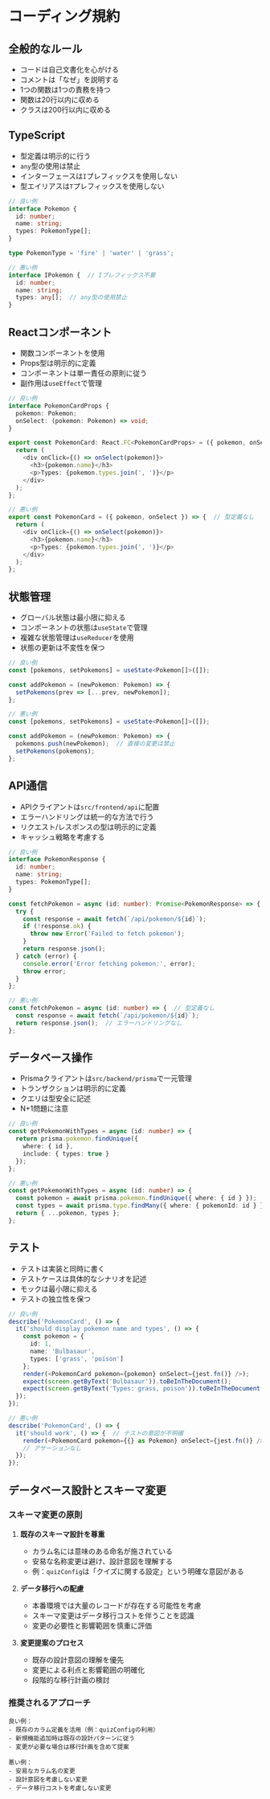 # コーディング規約

## 全般的なルール
- コードは自己文書化を心がける
- コメントは「なぜ」を説明する
- 1つの関数は1つの責務を持つ
- 関数は20行以内に収める
- クラスは200行以内に収める

## TypeScript
- 型定義は明示的に行う
- `any`型の使用は禁止
- インターフェースは`I`プレフィックスを使用しない
- 型エイリアスは`T`プレフィックスを使用しない

```typescript
// 良い例
interface Pokemon {
  id: number;
  name: string;
  types: PokemonType[];
}

type PokemonType = 'fire' | 'water' | 'grass';

// 悪い例
interface IPokemon {  // Iプレフィックス不要
  id: number;
  name: string;
  types: any[];  // any型の使用禁止
}
```

## Reactコンポーネント
- 関数コンポーネントを使用
- Props型は明示的に定義
- コンポーネントは単一責任の原則に従う
- 副作用は`useEffect`で管理

```typescript
// 良い例
interface PokemonCardProps {
  pokemon: Pokemon;
  onSelect: (pokemon: Pokemon) => void;
}

export const PokemonCard: React.FC<PokemonCardProps> = ({ pokemon, onSelect }) => {
  return (
    <div onClick={() => onSelect(pokemon)}>
      <h3>{pokemon.name}</h3>
      <p>Types: {pokemon.types.join(', ')}</p>
    </div>
  );
};

// 悪い例
export const PokemonCard = ({ pokemon, onSelect }) => {  // 型定義なし
  return (
    <div onClick={() => onSelect(pokemon)}>
      <h3>{pokemon.name}</h3>
      <p>Types: {pokemon.types.join(', ')}</p>
    </div>
  );
};
```

## 状態管理
- グローバル状態は最小限に抑える
- コンポーネントの状態は`useState`で管理
- 複雑な状態管理は`useReducer`を使用
- 状態の更新は不変性を保つ

```typescript
// 良い例
const [pokemons, setPokemons] = useState<Pokemon[]>([]);

const addPokemon = (newPokemon: Pokemon) => {
  setPokemons(prev => [...prev, newPokemon]);
};

// 悪い例
const [pokemons, setPokemons] = useState<Pokemon[]>([]);

const addPokemon = (newPokemon: Pokemon) => {
  pokemons.push(newPokemon);  // 直接の変更は禁止
  setPokemons(pokemons);
};
```

## API通信
- APIクライアントは`src/frontend/api`に配置
- エラーハンドリングは統一的な方法で行う
- リクエスト/レスポンスの型は明示的に定義
- キャッシュ戦略を考慮する

```typescript
// 良い例
interface PokemonResponse {
  id: number;
  name: string;
  types: PokemonType[];
}

const fetchPokemon = async (id: number): Promise<PokemonResponse> => {
  try {
    const response = await fetch(`/api/pokemon/${id}`);
    if (!response.ok) {
      throw new Error('Failed to fetch pokemon');
    }
    return response.json();
  } catch (error) {
    console.error('Error fetching pokemon:', error);
    throw error;
  }
};

// 悪い例
const fetchPokemon = async (id: number) => {  // 型定義なし
  const response = await fetch(`/api/pokemon/${id}`);
  return response.json();  // エラーハンドリングなし
};
```

## データベース操作
- Prismaクライアントは`src/backend/prisma`で一元管理
- トランザクションは明示的に定義
- クエリは型安全に記述
- N+1問題に注意

```typescript
// 良い例
const getPokemonWithTypes = async (id: number) => {
  return prisma.pokemon.findUnique({
    where: { id },
    include: { types: true }
  });
};

// 悪い例
const getPokemonWithTypes = async (id: number) => {
  const pokemon = await prisma.pokemon.findUnique({ where: { id } });
  const types = await prisma.type.findMany({ where: { pokemonId: id } });  // N+1問題
  return { ...pokemon, types };
};
```

## テスト
- テストは実装と同時に書く
- テストケースは具体的なシナリオを記述
- モックは最小限に抑える
- テストの独立性を保つ

```typescript
// 良い例
describe('PokemonCard', () => {
  it('should display pokemon name and types', () => {
    const pokemon = {
      id: 1,
      name: 'Bulbasaur',
      types: ['grass', 'poison']
    };
    render(<PokemonCard pokemon={pokemon} onSelect={jest.fn()} />);
    expect(screen.getByText('Bulbasaur')).toBeInTheDocument();
    expect(screen.getByText('Types: grass, poison')).toBeInTheDocument();
  });
});

// 悪い例
describe('PokemonCard', () => {
  it('should work', () => {  // テストの意図が不明確
    render(<PokemonCard pokemon={{} as Pokemon} onSelect={jest.fn()} />);
    // アサーションなし
  });
});
```

## データベース設計とスキーマ変更

### スキーマ変更の原則
1. **既存のスキーマ設計を尊重**
   - カラム名には意味のある命名が施されている
   - 安易な名称変更は避け、設計意図を理解する
   - 例：`quizConfig`は「クイズに関する設定」という明確な意図がある

2. **データ移行への配慮**
   - 本番環境では大量のレコードが存在する可能性を考慮
   - スキーマ変更はデータ移行コストを伴うことを認識
   - 変更の必要性と影響範囲を慎重に評価

3. **変更提案のプロセス**
   - 既存の設計意図の理解を優先
   - 変更による利点と影響範囲の明確化
   - 段階的な移行計画の検討

### 推奨されるアプローチ
```
良い例：
- 既存のカラム定義を活用（例：quizConfigの利用）
- 新規機能追加時は既存の設計パターンに従う
- 変更が必要な場合は移行計画を含めて提案

悪い例：
- 安易なカラム名の変更
- 設計意図を考慮しない変更
- データ移行コストを考慮しない変更
``` 
